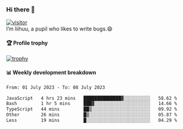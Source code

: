 ### Hi there 👋
[![visitor](https://visitor-badge.glitch.me/badge?page_id=liihuu&right_color=blue)](https://github.com/liihuu)<br>
I’m liihuu, a pupil who likes to write bugs.😄


#### 🏆 Profile trophy
[![trophy](https://github-profile-trophy.vercel.app?username=liihuu&margin-w=16&margin-h=16&rank=-C,-B)](https://github.com/liihuu)


#### 📊 Weekly development breakdown
<!--START_SECTION:waka-->

```txt
From: 01 July 2023 - To: 08 July 2023

JavaScript   4 hrs 23 mins   ██████████████▓░░░░░░░░░░   58.62 %
Bash         1 hr 5 mins     ███▓░░░░░░░░░░░░░░░░░░░░░   14.66 %
TypeScript   44 mins         ██▒░░░░░░░░░░░░░░░░░░░░░░   09.92 %
Other        26 mins         █▒░░░░░░░░░░░░░░░░░░░░░░░   05.87 %
Less         19 mins         █░░░░░░░░░░░░░░░░░░░░░░░░   04.29 %
```

<!--END_SECTION:waka-->

<!--
**liihuu/liihuu** is a ✨ _special_ ✨ repository because its `README.md` (this file) appears on your GitHub profile.

Here are some ideas to get you started:

- 🔭 I’m currently working on ...
- 🌱 I’m currently learning ...
- 👯 I’m looking to collaborate on ...
- 🤔 I’m looking for help with ...
- 💬 Ask me about ...
- 📫 How to reach me: ...
- 😄 Pronouns: ...
- ⚡ Fun fact: ...
-->

